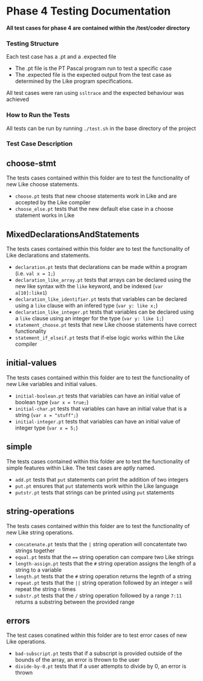# Phase 4 Testing Documentation

**All test cases for phase 4 are contained within the /test/coder directory**

### Testing Structure
Each test case has a .pt and a .expected file
* The .pt file is the PT Pascal program run to test a specific case
* The .expected file is the expected output from the test case as
determined by the Like program specifications.

All test cases were ran using `ssltrace` and the expected behaviour
was achieved

### How to Run the Tests
All tests can be run by running `./test.sh` in the base directory of the 
project

### Test Case Description

## choose-stmt
The tests cases contained within this folder are to test the functionality
of new Like choose statements.
* `choose.pt` tests that new choose statements work in Like and are accepted
by the Like compiler
* `choose_else.pt` tests that the new default else case in a choose statement
works in Like

## MixedDeclarationsAndStatements
The tests cases contained within this folder are to test the functionality 
of Like declarations and statements.
* `declaration.pt` tests that declarations can be made within a program
(i.e. `val x = 1;`)
* `declaration_like_array.pt` tests that arrays can be declared using the
new like syntax with the `like` keyword, and be indexed (`var a[10]:like1`)
* `declaration_like_identifier.pt` tests that variables can be declared
using a `like` clause with an infered type (`var y: like x;`)
* `declaration_like_integer.pt` tests that variables can be declared
using a `like` clause using an integer for the type (`var y: like 1;`)
* `statement_choose.pt` tests that new Like choose statements have
correct functionality
* `statement_if_elseif.pt` tests that if-else logic works within the Like
compiler

## initial-values
The tests cases contained within this folder are to test the functionality
of new Like variables and initial values.
* `initial-boolean.pt` tests that variables can have an initial value of
boolean type (`var x = true;`)
* `initial-char.pt` tests that variables can have an initial value that
is a string (`var x = "stuff";`)
* `initial-integer.pt` tests that variables can have an initial value of
integer type (`var x = 5;`)

## simple
The tests cases contained within this folder are to test the functionality
of simple features within Like. The test cases are aptly named.
* `add.pt` tests that `put` statements can print the addition of two integers
* `put.pt` ensures that `put` statements work within the Like language
* `putstr.pt` tests that strings can be printed using `put` statements

## string-operations
The tests cases contained within this folder are to test the functionality of
new Like string operations.
* `concatenate.pt` tests that the `|` string operation will concatentate two
strings together
* `equal.pt` tests that the `==` string operation can compare two Like strings
* `length-assign.pt` tests that the `#` string operation assigns the length of
a string to a variable
* `length.pt` tests that the `#` string operation returns the legnth of a string
* `repeat.pt` tests that the `||` string operation followed by an integer `n` will
repeat the string `n` times
* `substr.pt` tests that the `/` string operation followed by a range `7:11`
returns a substring between the provided range

## errors
The test cases conatined within this folder are to test error cases of new Like
operations.
* `bad-subscript.pt` tests that if a subscript is provided outside of the bounds
of the array, an error is thrown to the user
* `divide-by-0.pt` tests that if a user attempts to divide by 0, an error is thrown
